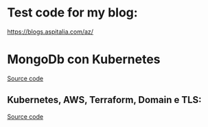 # Test code for my blog:
https://blogs.aspitalia.com/az/

# MongoDb con Kubernetes
[Source code](/k8s1)

## Kubernetes, AWS, Terraform, Domain e TLS:

[Source code](/k8s2)